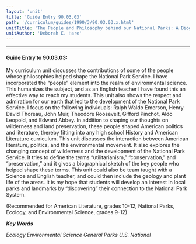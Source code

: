```yaml
---
layout: 'unit'
title: 'Guide Entry 90.03.03'
path: '/curriculum/guides/1990/3/90.03.03.x.html'
unitTitle: 'The People and Philosophy behind our National Parks: A Biographical Curriculum Unit'
unitAuthor: 'Deborah E. Hare'
---
```


<body>
<hr/>
 <h4>
  Guide Entry to 90.03.03:
 </h4>
 My curriculum unit discusses the contributions of some of the people whose philosophies helped shape the National Park Service. I have incorporated the “people” element into the realm of environmental science. This humanizes the subject, and as an English teacher I have found this an effective way to reach my students. This unit also shows the respect and admiration for our earth that led to the development of the National Park Service. I focus on the following individuals: Ralph Waldo Emerson, Henry David Thoreau, John Muir, Theodore Roosevelt, Gifford Pinchot, Aldo Leopold, and Edward Abbey. In addition to shaping our thoughts on wilderness and land preservation, these people shaped American politics and literature, thereby fitting into any high school History and American Literature curriculum. This unit discusses the interaction between American literature, politics, and the environmental movement. It also explores the changing concept of wilderness and the development of the National Park Service. It tries to define the terms “utilitarianism,” “conservation,” and “preservation,” and it gives a biographical sketch of the key people who helped shape these terms. This unit could also be team taught with a Science and English teacher, and could then include the geology and plant life of the areas. It is my hope that students will develop an interest in local parks and landmarks by “discovering” their connection to the National Park System.
 <p>
  (Recommended for American Literature, grades 10-12, National Parks, Ecology, and Environmental Science, grades 9-12)
 </p>
<p>
  <b>
   <i>
    Key Words
   </i>
  </b>
  <br/>
 </p>
 <p>
  <i>
   Ecology Environmental Science General Parks U.S. National
  </i>
 </p>

</body>
